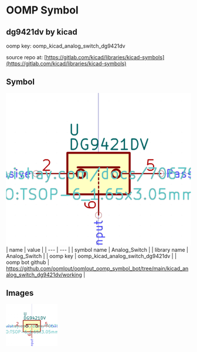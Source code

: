 # OOMP Symbol  
## dg9421dv  by kicad  
  
oomp key: oomp_kicad_analog_switch_dg9421dv  
  
source repo at: [https://gitlab.com/kicad/libraries/kicad-symbols](https://gitlab.com/kicad/libraries/kicad-symbols)  
## Symbol  
  
[![working.png](working_600.png)](working.png)  
| name | value | 
| --- | --- | 
| symbol name | Analog_Switch | 
| library name | Analog_Switch | 
| oomp key | oomp_kicad_analog_switch_dg9421dv | 
| oomp bot github | https://github.com/oomlout/oomlout_oomp_symbol_bot/tree/main/kicad_analog_switch_dg9421dv/working | 
## Images  
  
[![working.png](working_140.png)](working.png)  
